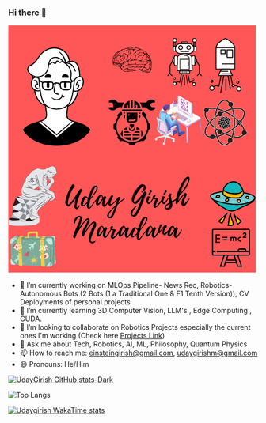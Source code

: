 ### Hi there 👋

![](https://github.com/udaygirish/udaygirish/blob/main/uday_fun_poster.png)

- 🔭 I’m currently working on MLOps Pipeline- News Rec, Robotics- Autonomous Bots (2 Bots (1 a Traditional One & F1 Tenth Version)), CV Deployments of personal projects
- 🌱 I’m currently learning 3D Computer Vision, LLM's , Edge Computing , CUDA.
- 👯 I’m looking to collaborate on Robotics Projects especially the current ones I'm working (Check here [Projects Link](https://udaygirish.github.io/projects/))
- 💬 Ask me about Tech, Robotics, AI, ML, Philosophy, Quantum Physics
- 📫 How to reach me: einsteingirish@gmail.com, udaygirishm@gmail.com
- 😄 Pronouns: He/Him

[![UdayGirish GitHub stats-Dark](https://github-readme-stats.vercel.app/api?username=udaygirish&show_icons=true&theme=dracula)](https://github.com/anuraghazra/github-readme-stats#gh-dark-mode-only)

![Top Langs](https://github-readme-stats.vercel.app/api/top-langs/?username=udaygirish&layout=compact)

[![Udaygirish WakaTime stats](https://github-readme-stats.vercel.app/api/wakatime?username=udaygirish&layout=compact)](https://github.com/anuraghazra/github-readme-stats)
<!--
**udaygirish/udaygirish** is a ✨ _special_ ✨ repository because its `README.md` (this file) appears on your GitHub profile.

Here are some ideas to get you started:

- 🔭 I’m currently working on ...
- 🌱 I’m currently learning ...
- 👯 I’m looking to collaborate on ...
- 🤔 I’m looking for help with ...
- 💬 Ask me about ...
- 📫 How to reach me: ...
- 😄 Pronouns: ...
- ⚡ Fun fact: ...
-->
